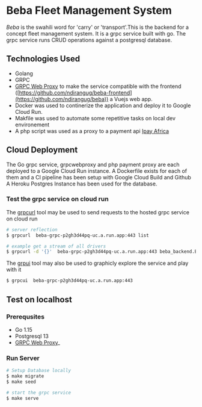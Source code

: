# Beba Fleet Management System

_Beba_ is the swahili word for 'carry' or 'transport'.This is the backend for a concept fleet management system. It is a grpc service built with go.
The grpc service runs CRUD operations against a postgresql database.
  
## Technologies Used 
- Golang
- GRPC
- [GRPC Web Proxy](https://github.com/improbable-eng/grpc-web/tree/master/go/grpcwebproxy) to make the service compatible with the frontend ([https://github.com/ndirangug/beba-frontend](https://github.com/ndirangug/beba)) a Vuejs web app.
- Docker was  used to continerize the application and deploy it to Google Cloud Run.
- Makfile was used to automate some repetitive tasks on local dev environement
- A php script[]() was used as a proxy to a payment api [Ipay Africa](https://ipayafrica.com/api/)

## Cloud Deployment
The Go grpc service, grpcwebproxy and php payment proxy are each deployed to a Google Cloud Run instance. A Dockerfile exists for each of them and a CI pipeline has been setup with Google Cloud Build and Github
A Heroku Postgres Instance has been used for the database.
### Test the grpc service on cloud run
The [grpcurl](https://github.com/fullstorydev/grpcurl) tool may be used to send requests to the hosted grpc service on cloud run
```bash
# server reflection
$ grpcurl  beba-grpc-p2gh3d44pq-uc.a.run.app:443 list

# example get a stream of all drivers
$ grpcurl -d '{}'  beba-grpc-p2gh3d44pq-uc.a.run.app:443 beba_backend.BebaBackend.GetDrivers
```
The [grpui](https://github.com/fullstorydev/grpcurl) tool may also be used to graphicly explore the service and play with it
```bash
$ grpcui  beba-grpc-p2gh3d44pq-uc.a.run.app:443 
```



## Test on localhost
### Prerequsites
- Go 1.15
- Postgresql 13
- [GRPC Web Proxy](https://github.com/improbable-eng/grpc-web/tree/master/go/grpcwebproxy)_

### Run Server

```bash
# Setup Database locally
$ make migrate
$ make seed

# start the grpc service
$ make serve
```

